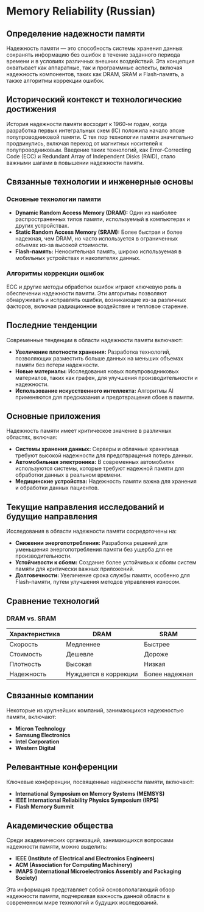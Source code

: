 # Memory Reliability (Russian)

## Определение надежности памяти

Надежность памяти — это способность системы хранения данных сохранять информацию без ошибок в течение заданного периода времени и в условиях различных внешних воздействий. Эта концепция охватывает как аппаратные, так и программные аспекты, включая надежность компонентов, таких как DRAM, SRAM и Flash-память, а также алгоритмы коррекции ошибок.

## Исторический контекст и технологические достижения

История надежности памяти восходит к 1960-м годам, когда разработка первых интегральных схем (IC) положила начало эпохе полупроводниковой памяти. С тех пор технологии памяти значительно продвинулись, включая переход от магнитных носителей к полупроводниковым. Введение таких технологий, как Error-Correcting Code (ECC) и Redundant Array of Independent Disks (RAID), стало важными шагами в повышении надежности памяти.

## Связанные технологии и инженерные основы

### Основные технологии памяти

- **Dynamic Random Access Memory (DRAM):** Один из наиболее распространенных типов памяти, используемый в компьютерах и других устройствах.
- **Static Random Access Memory (SRAM):** Более быстрая и более надежная, чем DRAM, но часто используется в ограниченных объемах из-за высокой стоимости.
- **Flash-память:** Неносительная память, широко используемая в мобильных устройствах и накопителях данных.

### Алгоритмы коррекции ошибок

ECC и другие методы обработки ошибок играют ключевую роль в обеспечении надежности памяти. Эти алгоритмы позволяют обнаруживать и исправлять ошибки, возникающие из-за различных факторов, включая радиационное воздействие и тепловое старение.

## Последние тенденции

Современные тенденции в области надежности памяти включают:

- **Увеличение плотности хранения:** Разработка технологий, позволяющих разместить больше данных на меньших объемах памяти без потери надежности.
- **Новые материалы:** Исследования новых полупроводниковых материалов, таких как графен, для улучшения производительности и надежности.
- **Использование искусственного интеллекта:** Алгоритмы AI применяются для предсказания и предотвращения сбоев в памяти.

## Основные приложения

Надежность памяти имеет критическое значение в различных областях, включая:

- **Системы хранения данных:** Серверы и облачные хранилища требуют высокой надежности для предотвращения потерь данных.
- **Автомобильная электроника:** В современных автомобилях используются системы, которые требуют надежной памяти для обработки данных в реальном времени.
- **Медицинские устройства:** Надежность памяти важна для хранения и обработки данных пациентов.

## Текущие направления исследований и будущие направления

Исследования в области надежности памяти сосредоточены на:

- **Снижении энергопотребления:** Разработка решений для уменьшения энергопотребления памяти без ущерба для ее производительности.
- **Устойчивости к сбоям:** Создание более устойчивых к сбоям систем памяти для критически важных приложений.
- **Долговечности:** Увеличение срока службы памяти, особенно для Flash-памяти, путем улучшения методов управления износом.

## Сравнение технологий

### DRAM vs. SRAM

| Характеристика   | DRAM                     | SRAM                     |
|-------------------|-------------------------|-------------------------|
| Скорость          | Медленнее               | Быстрее                 |
| Стоимость         | Дешевле                 | Дороже                  |
| Плотность         | Высокая                 | Низкая                  |
| Надежность        | Нуждается в коррекции   | Более надежная          |

## Связанные компании

Некоторые из крупнейших компаний, занимающихся надежностью памяти, включают:

- **Micron Technology**
- **Samsung Electronics**
- **Intel Corporation**
- **Western Digital**

## Релевантные конференции

Ключевые конференции, посвященные надежности памяти, включают:

- **International Symposium on Memory Systems (MEMSYS)**
- **IEEE International Reliability Physics Symposium (IRPS)**
- **Flash Memory Summit**

## Академические общества

Среди академических организаций, занимающихся вопросами надежности памяти, можно выделить:

- **IEEE (Institute of Electrical and Electronics Engineers)**
- **ACM (Association for Computing Machinery)**
- **IMAPS (International Microelectronics Assembly and Packaging Society)**

Эта информация представляет собой основополагающий обзор надежности памяти, подчеркивая важность данной области в современном мире технологий и будущих исследований.